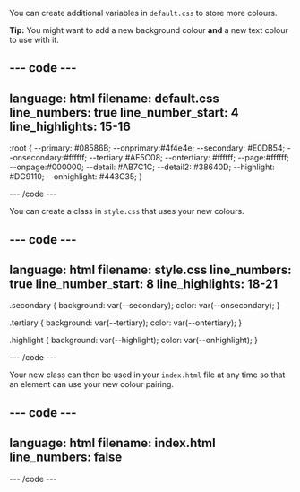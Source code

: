 You can create additional variables in `default.css` to store more colours.

**Tip:** You might want to add a new background colour **and** a new text colour to use with it.

## --- code ---

language: html
filename: default.css
line_numbers: true
line_number_start: 4
line_highlights: 15-16
-----------------------------------------------------------

:root {
\--primary: #08586B;
\--onprimary:#4f4e4e;
\--secondary: #E0DB54;
\--onsecondary:#ffffff;
\--tertiary:#AF5C08;
\--ontertiary: #ffffff;
\--page:#ffffff;
\--onpage:#000000;
\--detail: #AB7C1C;
\--detail2: #38640D;
\--highlight: #DC9110;
\--onhighlight: #443C35;
}

\--- /code ---

You can create a class in `style.css` that uses your new colours.

## --- code ---

language: html
filename: style.css
line_numbers: true
line_number_start: 8
line_highlights: 18-21
-----------------------------------------------------------

.secondary {
background: var(--secondary);
color: var(--onsecondary);
}

.tertiary {
background: var(--tertiary);
color: var(--ontertiary);
}

.highlight {
background: var(--highlight);
color: var(--onhighlight);
}

\--- /code ---

Your new class can then be used in your `index.html` file at any time so that an element can use your new colour pairing.

## --- code ---

language: html
filename: index.html
line_numbers: false
--------------------------------------------------------

<section class="highlight">

\--- /code ---
